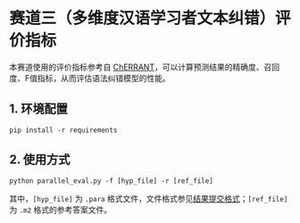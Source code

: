 # 赛道三（多维度汉语学习者文本纠错）评价指标

本赛道使用的评价指标参考自 [ChERRANT](https://github.com/HillZhang1999/MuCGEC/tree/main/scorers/ChERRANT)，可以计算预测结果的精确度、召回度、F值指标，从而评估语法纠错模型的性能。

## 1. 环境配置

```shell
pip install -r requirements
```

## 2. 使用方式

```shell
python parallel_eval.py -f [hyp_file] -r [ref_file]
```

其中，`[hyp_file]` 为 `.para` 格式文件，文件格式参见[结果提交格式](https://github.com/blcuicall/CCL2022-CLTC/blob/main/datasets/track3/README.md#2-%E7%BB%93%E6%9E%9C%E6%8F%90%E4%BA%A4%E6%A0%BC%E5%BC%8F)；`[ref_file]` 为 `.m2` 格式的参考答案文件。
